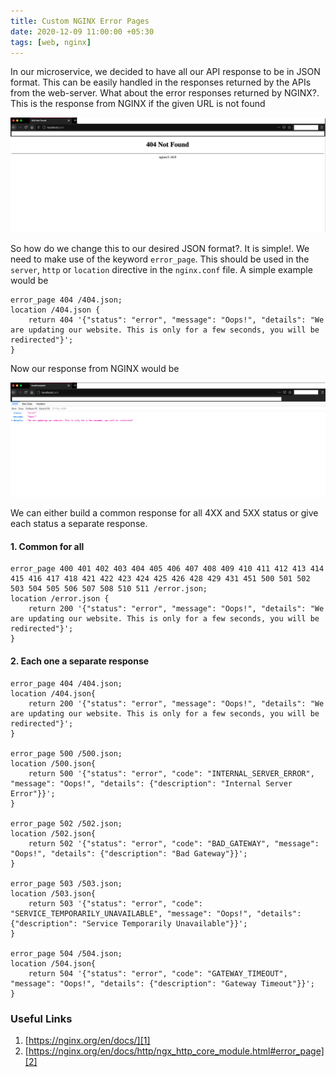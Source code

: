 ```yaml
---
title: Custom NGINX Error Pages
date: 2020-12-09 11:00:00 +05:30
tags: [web, nginx]
---
```


In our microservice, we decided to have all our API response to be in JSON format. This can be easily handled in the responses returned by the APIs from  the web-server. What about the error responses returned by NGINX?.
This is the response from NGINX if the given URL is not found

![404](./404.png "404 Not Found")

So how do we change this to our desired JSON format?. It is simple!. We need to make use of the keyword `error_page`. This should be used in 
the `server`, `http` or `location` directive in the `nginx.conf` file. A simple example would be

```text
error_page 404 /404.json;
location /404.json {
    return 404 '{"status": "error", "message": "Oops!", "details": "We are updating our website. This is only for a few seconds, you will be redirected"}';
}
```

Now our response from NGINX would be

![Custom 404](./custom-404.png "404 Not Found")

We can either build a common response for all 4XX and 5XX status or give each status a separate response.

#### 1. Common for all

```text
error_page 400 401 402 403 404 405 406 407 408 409 410 411 412 413 414 415 416 417 418 421 422 423 424 425 426 428 429 431 451 500 501 502 503 504 505 506 507 508 510 511 /error.json;
location /error.json {
    return 200 '{"status": "error", "message": "Oops!", "details": "We are updating our website. This is only for a few seconds, you will be redirected"}';
}
```

#### 2. Each one a separate response

```text
error_page 404 /404.json;
location /404.json{
    return 200 '{"status": "error", "message": "Oops!", "details": "We are updating our website. This is only for a few seconds, you will be redirected"}';
}

error_page 500 /500.json;
location /500.json{
    return 500 '{"status": "error", "code": "INTERNAL_SERVER_ERROR", "message": "Oops!", "details": {"description": "Internal Server Error"}}';
}

error_page 502 /502.json;
location /502.json{
    return 502 '{"status": "error", "code": "BAD_GATEWAY", "message": "Oops!", "details": {"description": "Bad Gateway"}}';
}

error_page 503 /503.json;
location /503.json{
    return 503 '{"status": "error", "code": "SERVICE_TEMPORARILY_UNAVAILABLE", "message": "Oops!", "details": {"description": "Service Temporarily Unavailable"}}';
}

error_page 504 /504.json;
location /504.json{
    return 504 '{"status": "error", "code": "GATEWAY_TIMEOUT", "message": "Oops!", "details": {"description": "Gateway Timeout"}}';
}
```

### Useful Links
1. [https://nginx.org/en/docs/][1]
2. [https://nginx.org/en/docs/http/ngx_http_core_module.html#error_page][2]

[1]: https://nginx.org/en/docs/
[2]: https://nginx.org/en/docs/http/ngx_http_core_module.html#error_page
